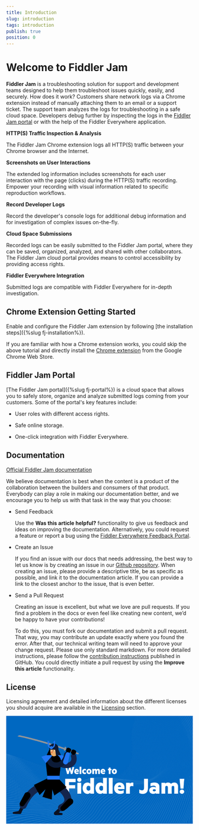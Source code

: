 ```yaml
---
title: Introduction
slug: introduction
tags: introduction
publish: true
position: 0
---
```


# Welcome to Fiddler Jam

**Fiddler Jam** is a troubleshooting solution for support and development teams designed to help them troubleshoot issues quickly, easily, and securely. How does it work? Customers share network logs via a Chrome extension instead of manually attaching them to an email or a support ticket. The support team analyzes the logs for troubleshooting in a safe cloud space. Developers debug further by inspecting the logs in the [Fiddler Jam portal](https://jam.getfiddler.com) or with the help of the Fiddler Everywhere application.

**HTTP(S) Traffic Inspection & Analysis**

The Fiddler Jam Chrome extension logs all HTTP(S) traffic between your Chrome browser and the Internet.

**Screenshots on User Interactions**

The extended log information includes screenshots for each user interaction with the page (clicks) during the HTTP(S) traffic recording. Empower your recording with visual information related to specific reproduction workflows.

**Record Developer Logs**

Record the developer's console logs for additional debug information and for investigation of complex issues on-the-fly.

**Cloud Space Submissions**

Recorded logs can be easily submitted to the Fiddler Jam portal, where they can be saved, organized, analyzed, and shared with other collaborators. The Fiddler Jam cloud portal provides means to control accessibility by providing access rights.

**Fiddler Everywhere Integration**

Submitted logs are compatible with Fiddler Everywhere for in-depth investigation.


## Chrome Extension Getting Started

Enable and configure the Fiddler Jam extension by following [the installation steps]({%slug fj-installation%}).

If you are familiar with how a Chrome extension works, you could skip the above tutorial and directly install the [Chrome extension](https://chrome.google.com/webstore/detail/fiddler-jam/fnkjlegmkbicdodlheligomlfbdblpfj) from the Google Chrome Web Store.


## Fiddler Jam Portal

[The Fiddler Jam portal]({%slug fj-portal%}) is a cloud space that allows you to safely store, organize and analyze submitted logs coming from your customers. Some of the portal's key features include:

- User roles with different access rights.

- Safe online storage.

- One-click integration with Fiddler Everywhere.

## Documentation

[Official Fiddler Jam documentation](https://docs.telerik.com/fiddler-jam/introduction)

We believe documentation is best when the content is a product of the collaboration between the builders and consumers of that product. Everybody can play a role in making our documentation better, and we encourage you to help us with that task in the way that you choose:

- Send Feedback

    Use the __Was this article helpful?__ functionality to give us feedback and ideas on improving the documentation. Alternatively, you could request a feature or report a bug using the [Fiddler Everywhere Feedback Portal](https://feedback.telerik.com/fiddler-everywhere).

- Create an Issue

    If you find an issue with our docs that needs addressing, the best way to let us know is by creating an issue in our [Github repository](https://github.com/telerik/fiddler-jam-docs). When creating an issue, please provide a descriptive title, be as specific as possible, and link it to the documentation article. If you can provide a link to the closest anchor to the issue, that is even better.

- Send a Pull Request

    Creating an issue is excellent, but what we love are pull requests. If you find a problem in the docs or even feel like creating new content, we’d be happy to have your contributions! 

    To do this, you must fork our documentation and submit a pull request. That way, you may contribute an update exactly where you found the error. After that, our technical writing team will need to approve your change request. Please use only standard markdown. For more detailed instructions, please follow the [contribution instructions](https://github.com/telerik/fiddler-jam-docs#contributing) published in GitHub. You could directly initiate a pull request by using the __Improve this article__ functionality.


## License

Licensing agreement and detailed information about the different licenses you should acquire are available in the [Licensing](https://www.telerik.com/purchase/license-agreement/fiddler-everywhere) section.

![Welcome to Fiddler Jam](images/ext/ext-icons/welcome.png)

